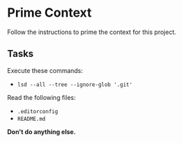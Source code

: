 # Prime Context

Follow the instructions to prime the context for this project.

## Tasks

Execute these commands:

- `lsd --all --tree --ignore-glob '.git'`

Read the following files:

- `.editorconfig`
- `README.md`

**Don't do anything else.**
